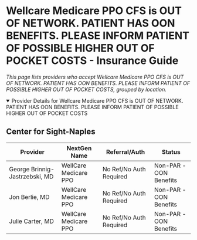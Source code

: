 # Wellcare Medicare PPO CFS is OUT OF NETWORK. PATIENT HAS OON BENEFITS. PLEASE INFORM PATIENT OF POSSIBLE HIGHER OUT OF POCKET COSTS - Insurance Guide

*This page lists providers who accept Wellcare Medicare PPO CFS is OUT OF NETWORK. PATIENT HAS OON BENEFITS. PLEASE INFORM PATIENT OF POSSIBLE HIGHER OUT OF POCKET COSTS, grouped by location.*

<details open><summary>Provider Details for Wellcare Medicare PPO CFS is OUT OF NETWORK. PATIENT HAS OON BENEFITS. PLEASE INFORM PATIENT OF POSSIBLE HIGHER OUT OF POCKET COSTS</summary>

## Center for Sight-Naples

| Provider | NextGen Name | Referral/Auth | Status |
|----------|-------------|--------------|--------|
| George Brinnig-Jastrzebski, MD | WellCare Medicare PPO | No Ref/No Auth Required | Non-PAR -OON Benefits |
| Jon Berlie, MD | WellCare Medicare PPO | No Ref/No Auth Required | Non-PAR -OON Benefits |
| Julie Carter, MD | WellCare Medicare PPO | No Ref/No Auth Required | Non-PAR -OON Benefits |

</details>

